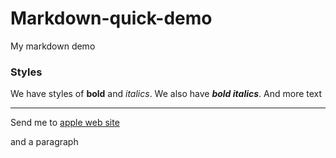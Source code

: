 # Markdown-quick-demo
My markdown demo

### Styles
We have styles of **bold** and _italics_.
We also have ***bold italics***.
And more text

---

Send me to [apple web site](https://www.apple.com)

and a paragraph

